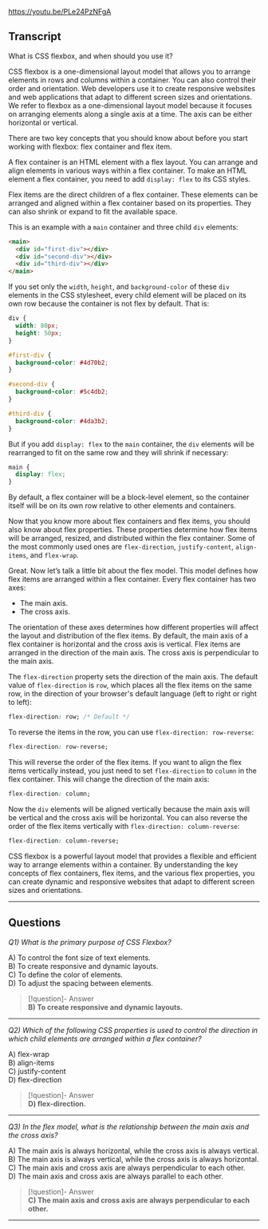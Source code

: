 https://youtu.be/PLe24PzNFgA

## Transcript
What is CSS flexbox, and when should you use it?

CSS flexbox is a one-dimensional layout model that allows you to arrange elements in rows and columns within a container. You can also control their order and orientation. Web developers use it to create responsive websites and web applications that adapt to different screen sizes and orientations. We refer to flexbox as a one-dimensional layout model because it focuses on arranging elements along a single axis at a time. The axis can be either horizontal or vertical.

There are two key concepts that you should know about before you start working with flexbox: flex container and flex item.

A flex container is an HTML element with a flex layout. You can arrange and align elements in various ways within a flex container. To make an HTML element a flex container, you need to add `display: flex` to its CSS styles.

Flex items are the direct children of a flex container. These elements can be arranged and aligned within a flex container based on its properties. They can also shrink or expand to fit the available space.

This is an example with a `main` container and three child `div` elements:

```html
<main>
  <div id="first-div"></div>
  <div id="second-div"></div>
  <div id="third-div"></div>
</main>
```

If you set only the `width`, `height`, and `background-color` of these `div` elements in the CSS stylesheet, every child element will be placed on its own row because the container is not flex by default. That is:

```css
div {
  width: 80px;
  height: 50px;
}

#first-div {
  background-color: #4d70b2;
}

#second-div {
  background-color: #5c4db2;
}

#third-div {
  background-color: #4da3b2;
}
```

But if you add `display: flex` to the `main` container, the `div` elements will be rearranged to fit on the same row and they will shrink if necessary:

```css
main {
  display: flex;
}
```

By default, a flex container will be a block-level element, so the container itself will be on its own row relative to other elements and containers.

Now that you know more about flex containers and flex items, you should also know about flex properties. These properties determine how flex items will be arranged, resized, and distributed within the flex container. Some of the most commonly used ones are `flex-direction`, `justify-content`, `align-items`, and `flex-wrap`.

Great. Now let’s talk a little bit about the flex model. This model defines how flex items are arranged within a flex container. Every flex container has two axes:

*   The main axis.
*   The cross axis.

The orientation of these axes determines how different properties will affect the layout and distribution of the flex items. By default, the main axis of a flex container is horizontal and the cross axis is vertical. Flex items are arranged in the direction of the main axis. The cross axis is perpendicular to the main axis.

The `flex-direction` property sets the direction of the main axis. The default value of `flex-direction` is `row`, which places all the flex items on the same row, in the direction of your browser's default language (left to right or right to left):

```css
flex-direction: row; /* Default */
```

To reverse the items in the row, you can use `flex-direction: row-reverse`:

```css
flex-direction: row-reverse;
```

This will reverse the order of the flex items. If you want to align the flex items vertically instead, you just need to set `flex-direction` to `column` in the flex container. This will change the direction of the main axis:

```css
flex-direction: column;
```

Now the `div` elements will be aligned vertically because the main axis will be vertical and the cross axis will be horizontal. You can also reverse the order of the flex items vertically with `flex-direction: column-reverse`:

```css
flex-direction: column-reverse;
```

CSS flexbox is a powerful layout model that provides a flexible and efficient way to arrange elements within a container. By understanding the key concepts of flex containers, flex items, and the various flex properties, you can create dynamic and responsive websites that adapt to different screen sizes and orientations.

---
## Questions
*Q1) What is the primary purpose of CSS Flexbox?*

A) To control the font size of text elements.  
B) To create responsive and dynamic layouts.  
C) To define the color of elements.  
D) To adjust the spacing between elements.  

> [!question]- Answer  
> **B) To create responsive and dynamic layouts.**  

---

*Q2) Which of the following CSS properties is used to control the direction in which child elements are arranged within a flex container?*

A) flex-wrap  
B) align-items  
C) justify-content  
D) flex-direction  

> [!question]- Answer  
> **D) flex-direction.**  

---

*Q3) In the flex model, what is the relationship between the main axis and the cross axis?*

A) The main axis is always horizontal, while the cross axis is always vertical.  
B) The main axis is always vertical, while the cross axis is always horizontal.  
C) The main axis and cross axis are always perpendicular to each other.  
D) The main axis and cross axis are always parallel to each other.  

> [!question]- Answer  
> **C) The main axis and cross axis are always perpendicular to each other.**  

---

